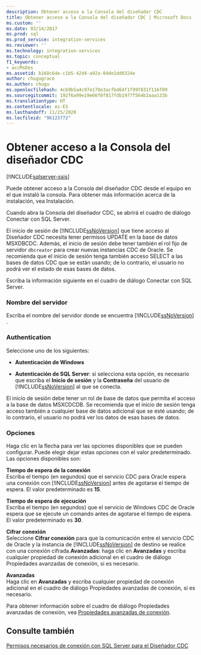 ```yaml
---
description: Obtener acceso a la Consola del diseñador CDC
title: Obtener acceso a la Consola del diseñador CDC | Microsoft Docs
ms.custom: ''
ms.date: 03/14/2017
ms.prod: sql
ms.prod_service: integration-services
ms.reviewer: ''
ms.technology: integration-services
ms.topic: conceptual
f1_keywords:
- accMsDes
ms.assetid: b168c64e-c1b5-42d4-a92a-84de1dd0324e
author: chugugrace
ms.author: chugu
ms.openlocfilehash: 4cb9b5a4c97e178e3acfbd64f1f99f831f116f09
ms.sourcegitcommit: 192f6a99e19e66f0f817fdb1977f564b2aaa133b
ms.translationtype: HT
ms.contentlocale: es-ES
ms.lasthandoff: 11/25/2020
ms.locfileid: "96123772"
---
```

# <a name="access-the-cdc-designer-console"></a>Obtener acceso a la Consola del diseñador CDC

[!INCLUDE[sqlserver-ssis](../../includes/applies-to-version/sqlserver-ssis.md)]


  Puede obtener acceso a la Consola del diseñador CDC desde el equipo en el que instaló la consola. Para obtener más información acerca de la instalación, vea Instalación.  
  
 Cuando abra la Consola del diseñador CDC, se abrirá el cuadro de diálogo Conectar con SQL Server.  
  
 El inicio de sesión de [!INCLUDE[ssNoVersion](../../includes/ssnoversion-md.md)] que tiene acceso al Diseñador CDC necesita tener permisos UPDATE en la base de datos MSXDBCDC. Además, el inicio de sesión debe tener también el rol fijo de servidor `dbcreator` para crear nuevas instancias CDC de Oracle. Se recomienda que el inicio de sesión tenga también acceso SELECT a las bases de datos CDC que se están usando; de lo contrario, el usuario no podrá ver el estado de esas bases de datos.  
  
 Escriba la información siguiente en el cuadro de diálogo Conectar con SQL Server.  
  
### <a name="server-name"></a>Nombre del servidor  
 Escriba el nombre del servidor donde se encuentra [!INCLUDE[ssNoVersion](../../includes/ssnoversion-md.md)] .  
  
### <a name="authentication"></a>Authentication  
 Seleccione uno de los siguientes:  
  
-   **Autenticación de Windows**  
  
-   **Autenticación de SQL Server**: si selecciona esta opción, es necesario que escriba el **Inicio de sesión** y la **Contraseña** del usuario de [!INCLUDE[ssNoVersion](../../includes/ssnoversion-md.md)] al que se conecta.  
  
 El inicio de sesión debe tener un rol de base de datos que permita el acceso a la base de datos MSXCDCDB. Se recomienda que el inicio de sesión tenga acceso también a cualquier base de datos adicional que se esté usando; de lo contrario, el usuario no podrá ver los datos de esas bases de datos.  
  
### <a name="options"></a>Opciones  
 Haga clic en la flecha para ver las opciones disponibles que se pueden configurar. Puede elegir dejar estas opciones con el valor predeterminado. Las opciones disponibles son:  
  
 **Tiempo de espera de la conexión**  
 Escriba el tiempo (en segundos) que el servicio CDC para Oracle espera una conexión con [!INCLUDE[ssNoVersion](../../includes/ssnoversion-md.md)] antes de agotarse el tiempo de espera. El valor predeterminado es **15**.  
  
 **Tiempo de espera de ejecución**  
 Escriba el tiempo (en segundos) que el servicio de Windows CDC de Oracle espera que se ejecute un comando antes de agotarse el tiempo de espera. El valor predeterminado es **30**.  
  
 **Cifrar conexión**  
 Seleccione **Cifrar conexión** para que la comunicación entre el servicio CDC de Oracle y la instancia de [!INCLUDE[ssNoVersion](../../includes/ssnoversion-md.md)] de destino se realice con una conexión cifrada.**Avanzadas**: haga clic en **Avanzadas** y escriba cualquier propiedad de conexión adicional en el cuadro de diálogo Propiedades avanzadas de conexión, si es necesario.  
  
 **Avanzadas**  
 Haga clic en **Avanzadas** y escriba cualquier propiedad de conexión adicional en el cuadro de diálogo Propiedades avanzadas de conexión, si es necesario.  
  
 Para obtener información sobre el cuadro de diálogo Propiedades avanzadas de conexión, vea [Propiedades avanzadas de conexión](../../integration-services/change-data-capture/advanced-connection-properties.md).  
  
## <a name="see-also"></a>Consulte también  
 [Permisos necesarios de conexión con SQL Server para el Diseñador CDC](../../integration-services/change-data-capture/sql-server-connection-required-permissions-for-the-cdc-designer.md)  
  
  
